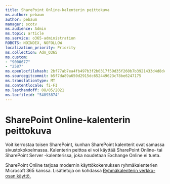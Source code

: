 ```yaml
---
title: SharePoint Online-kalenterin peittokuva
ms.author: pebaum
author: pebaum
manager: scotv
ms.audience: Admin
ms.topic: article
ms.service: o365-administration
ROBOTS: NOINDEX, NOFOLLOW
localization_priority: Priority
ms.collection: Adm_O365
ms.custom:
- "9000677"
- "2587"
ms.openlocfilehash: 2bf77ab7ea4fb497b3f2b0317f59d35f260b7b3921433d4d8dc76268db63f0f1
ms.sourcegitcommit: b5f7da89a650d2915dc652449623c78be6247175
ms.translationtype: MT
ms.contentlocale: fi-FI
ms.lasthandoff: 08/05/2021
ms.locfileid: "54093874"
---
```

# <a name="sharepoint-online-calendar-overlay"></a>SharePoint Online-kalenterin peittokuva

Voit kerrostaa toisen SharePoint, kunhan SharePoint kalenterit ovat samassa sivustokokoelmassa. Kalenterin peittoa ei voi käyttää SharePoint Online- tai SharePoint Server -kalenterissa, joka noudetaan Exchange Online ei tueta.

SharePoint Online tarjoaa modernin käyttökokemuksen ryhmäkalenterien Microsoft 365 kanssa. Lisätietoja on kohdassa [Ryhmäkalenterin verkko-osan käyttö.](https://support.microsoft.com/en-us/office/use-the-group-calendar-web-part-eaf3c04d-5699-48cb-8b5e-3caa887d51ce)
